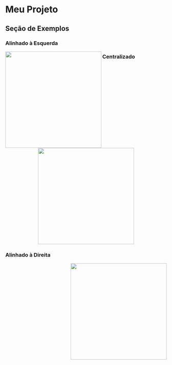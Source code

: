 # Meu Projeto

## Seção de Exemplos

### Alinhado à Esquerda
<img src="https://github.com/user-attachments/assets/1c961228-e8ef-40cb-9ba6-3a00a22e9576" align="left" width="300" />

### Centralizado
<div style="text-align: center;">
  <img src="https://github.com/user-attachments/assets/1c961228-e8ef-40cb-9ba6-3a00a22e9576" width="300" />
</div>

### Alinhado à Direita
<img src="https://github.com/user-attachments/assets/1c961228-e8ef-40cb-9ba6-3a00a22e9576" align="right" width="300" />
